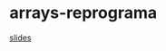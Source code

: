 # arrays-reprograma

[slides](https://docs.google.com/presentation/d/1yMUIlL9dZe6sQH7LyZ4JFyf3pR0CdPN8igkvu0mGY7E/edit?usp=sharing)